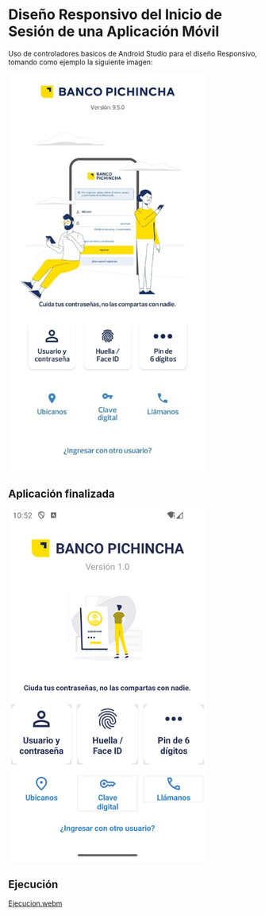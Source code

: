 # Diseño Responsivo del Inicio de Sesión de una Aplicación Móvil
Uso de controladores basicos de Android Studio para el diseño Responsivo, tomando como ejemplo la siguiente imagen:

<img src="ejecucion/Referencia.jpeg" alt="referencia" width="400">

## Aplicación finalizada

<img src="ejecucion/Ejecucion.png" alt="referencia" width="400">

## Ejecución

[Ejecucion.webm](https://github.com/afreireo/semana4_loginResponsivo/assets/86501595/13a0bad4-0348-4295-ad5c-2a86cf775dc8)


